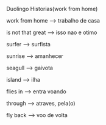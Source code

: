 <p>Duolingo Historias(work from home)</p>
<p>work from home --> trabalho de casa</p>
<p>is not that great --> isso nao e otimo</p>
<p>surfer --> surfista</p>
<p>sunrise --> amanhecer</p>
<p>seagull --> gaivota</p>
<p>island --> ilha</p>
<p>flies in --> entra voando</p>
<p>through --> atraves, pela(o)</p>
<p>fly back --> voo de volta</p>

